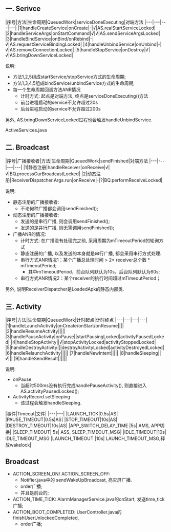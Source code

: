 
## 一. Serivce

|序号|方法|生命周期|QueuedWork|serviceDoneExecuting|对端方法
|---|---|---|---|
|1|handleCreateService|onCreate|-|√|AS.realStartServiceLocked|
|2|handleServiceArgs|onStartCommand|√|√|AS.sendServiceArgsLocked|
|3|handleBindService|onBind/onRebind|-|√|AS.requestServiceBindingLocked|
|4|handleUnbindService|onUnbind|-|√|AS.removeConnectionLocked|
|5|handleStopService|onDestroy|√|√|AS.bringDownServiceLocked|

说明:

- 方法1,2,5组成startService/stopService方式的生命周期;
- 方法1,3,4,5组成bindService/unbindService方式的生命周期;
- 每一个生命周期回调方法ANR情况
    - 计时方式: 起点是对端方法, 终点是serviceDoneExecuting()方法
    - 前台进程启动的service不允许超过20s
    - 后台进程启动的service不允许超过200s

另外, AS.bringDownServiceLocked过程也会触发handleUnbindService.

ActiveServices.java

## 二. Broadcast

|序号|广播接收者|方法|生命周期|QueuedWork|sendFinished|对端方法
|---|---|---|---|
|1|静态注册|handleReceiver|onReceive|√|√|BQ.processCurBroadcastLocked|
|2|动态注册|ReceiverDispatcher.Args.run|onReceive|-|?|BQ.performReceiveLocked|


说明:

- 静态注册的广播接收者:
    - 不论何种广播都会调用sendFinished();
- 动态注册的广播接收者:
    - 发送的是串行广播, 则会调用sendFinished();
    - 发送的是并行广播, 则无需调用sendFinished();
- 广播ANR的情况:
    - 计时方式: 在广播没有处理完之前, 采用周期为mTimeoutPeriod的轮询方式
    - 静态注册的广播, 以及发送的本身就是串行广播, 都会采用串行方式处理.
    - 串行方式ANR情况1：某个广播总处理时间 > 2* receiver总个数 * mTimeoutPeriod;
        - 其中mTimeoutPeriod，前台队列默认为10s，后台队列默认为60s;
    - 串行方式ANR情况2：某个receiver的执行时间超过mTimeoutPeriod；

另外, 说明ReceiverDispatcher是LoadedApk的静态内部类.

## 三. Activity

|序号|方法|生命周期|QueuedWork|计时起点|计时终点
|---|---|---|---|
|1|handleLaunchActivity|onCreate/onStart/onResume||||
|2|handleResumeActivity|||||
|3|handlePauseActivity|onPause||startPausingLocked|activityPausedLocked|
|4|handleStopActivity||√|stopActivityLocked|activityStoppedLocked|
|5|handleDestroyActivity|||destroyActivityLocked|activityDestroyedLocked|
|6|handleRelaunchActivity|||||
|7|handleNewIntent|||||
|8|handleSleeping||√|||
|9|handleSendResult||||||

说明:

- onPause
    - 当超时500ms没有执行完成handlePauseActivity(), 则直接进入AS.activityPausedLocked();
- ActivityRecord.setSleeping
    - 该过程会触发handleSleeping.

|事件|Timeout|文件|
|---|---|
|LAUNCH_TICK|0.5s|AS|
|PAUSE_TIMEOUT|0.5s|AS|
|STOP_TIMEOUT|10s|AS|
|DESTROY_TIMEOUT|10s|AS|
|APP_SWITCH_DELAY_TIME  |5s| AMS, APP切换|
|SLEEP_TIMEOUT| 5s| ASS, SLEEP_TIMEOUT_MSG|
|IDLE_TIMEOUT|10s| IDLE_TIMEOUT_MSG
|LAUNCH_TIMEOUT |10s| LAUNCH_TIMEOUT_MSG,释放wakelock|



## Broadcast

- ACTION_SCREEN_ON/ ACTION_SCREEN_OFF:
    - Notifier.java中的 sendWakeUpBroadcast, 亮灭屏广播.
    - order广播;
    - 并且是前台的;
- ACTION_TIME_TICK:  AlarmManagerService.java的onStart, 发送time_tick广播;
- ACTION_BOOT_COMPLETED:  UserController.java的 finishUserUnlockedCompleted,
    - order广播;

